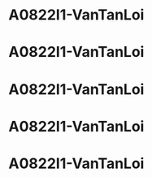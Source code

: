 # A0822I1-VanTanLoi
# A0822I1-VanTanLoi
# A0822I1-VanTanLoi
# A0822I1-VanTanLoi
# A0822I1-VanTanLoi
